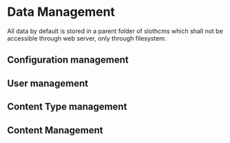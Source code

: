 # Data Management

All data by default is stored in a parent folder of slothcms which shall not be accessible through web server, only through filesystem.

## Configuration management

## User management

## Content Type management

## Content Management
